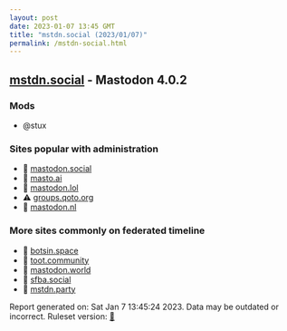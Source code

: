 ```yaml
---
layout: post
date: 2023-01-07 13:45 GMT
title: "mstdn.social (2023/01/07)"
permalink: /mstdn-social.html
---
```



## [mstdn.social](https://mstdn.social) - Mastodon 4.0.2

### Mods
 * @stux

### Sites popular with administration

* 🐘 [mastodon.social](/mastodon-social.html)
* 🐘 [masto.ai](/masto-ai.html)
* 🐘 [mastodon.lol](/mastodon-lol.html)
* ⚠️ [groups.qoto.org](/groups-qoto-org.html)
* 🐘 [mastodon.nl](/mastodon-nl.html)

### More sites commonly on federated timeline

* 🐘 [botsin.space](/botsin-space.html)
* 🐘 [toot.community](/toot-community.html)
* 🐘 [mastodon.world](/mastodon-world.html)
* 🐘 [sfba.social](/sfba-social.html)
* 🐘 [mstdn.party](/mstdn-party.html)

Report generated on: Sat Jan  7 13:45:24 2023. Data may be outdated or incorrect.
Ruleset version: [🏀](/version-basketball)
